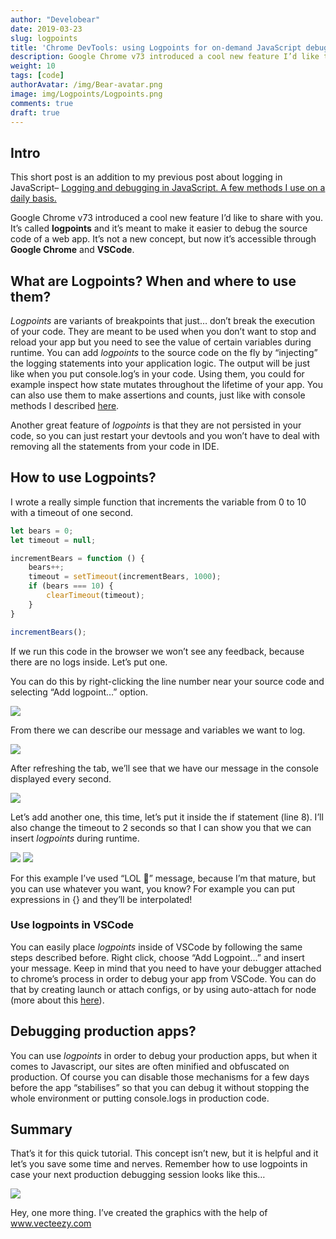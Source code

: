 ```yaml
---
author: "Develobear"
date: 2019-03-23
slug: logpoints
title: 'Chrome DevTools: using Logpoints for on-demand JavaScript debugging.'
description: Google Chrome v73 introduced a cool new feature I’d like to share with you. It’s called **logpoints** and it’s meant to make it easier to debug the source code of a web app.
weight: 10
tags: [code]
authorAvatar: /img/Bear-avatar.png
image: img/Logpoints/Logpoints.png
comments: true
draft: true
---
```

## Intro
This short post is an addition to my previous post about logging in JavaScript– [Logging and debugging in JavaScript. A few methods I use on a daily basis.](https://www.thedevelobear.com/post/logging-and-debugging/)

Google Chrome v73 introduced a cool new feature I’d like to share with you. It’s called **logpoints** and it’s meant to make it easier to debug the source code of a web app. It’s not a new concept, but now it’s accessible through **Google Chrome** and **VSCode**.

## What are Logpoints? When and where to use them?
*Logpoints* are variants of breakpoints that just… don’t break the execution of your code. They are meant to be used when you don’t want to stop and reload your app but you need to see the value of certain variables during runtime. You can add *logpoints* to the source code on the fly by “injecting” the logging statements into your application logic. The output will be just like when you put console.log’s in your code. Using them, you could for example inspect how state mutates throughout the lifetime of your app. You can also use them to make assertions and counts, just like with console methods I described [here](https://www.thedevelobear.com/post/logging-and-debugging/).

Another great feature of *logpoints* is that they are not persisted in your code, so you can just restart your devtools and you won’t have to deal with removing all the statements from your code in IDE.

## How to use Logpoints?
I wrote a really simple function that increments the variable from 0 to 10 with a timeout of one second.

```js
let bears = 0;
let timeout = null;

incrementBears = function () {
    bears++;
    timeout = setTimeout(incrementBears, 1000);
    if (bears === 10) {
        clearTimeout(timeout);
    }
}

incrementBears();
```

If we run this code in the browser we won’t see any feedback, because there are no logs inside. Let’s put one. 

You can do this by right-clicking the line number near your source code and selecting “Add logpoint…” option. 

<img src="/img/Logpoints/logpoints-1.png" />

From there we can describe our message and variables we want to log. 

<img src="/img/Logpoints/logpoints-2.png" />

After refreshing the tab, we’ll see that we have our message in the console displayed every second. 

<img src="/img/Logpoints/logpoints-vid-1.gif" />

Let’s add another one, this time, let’s put it inside the if statement (line 8). I’ll also change the timeout to 2 seconds so that I can show you that we can insert *logpoints* during runtime.

<img src="/img/Logpoints/logpoints-3.png" />

<img src="/img/Logpoints/logpoints-vid-2.gif" />

For this example I’ve used “LOL 🤪” message, because I’m that mature, but you can use whatever you want, you know? For example you can put expressions in {} and they’ll be interpolated! 


### Use logpoints in VSCode

You can easily place *logpoints* inside of VSCode by following the same steps described before. Right click, choose “Add Logpoint…” and insert your message. Keep in mind that you need to have your debugger attached to chrome’s process in order to debug your app from VSCode. You can do that by creating launch or attach configs, or by using auto-attach for node (more about this [here](https://code.visualstudio.com/docs/nodejs/nodejs-debugging)).

## Debugging production apps?
 
You can use *logpoints* in order to debug your production apps, but when it comes to Javascript, our sites are often minified and obfuscated on production. Of course you can disable those mechanisms for a few days before the app “stabilises” so that you can debug it without stopping the whole environment or putting console.logs in production code. 


## Summary
That’s it for this quick tutorial. This concept isn’t new, but it is helpful and it let’s you save some time and nerves. Remember how to use logpoints in case your next production debugging session looks like this…

<img src="/img/Logpoints/kimi.jpg" />

Hey, one more thing. I’ve created the graphics with the help of www.vecteezy.com

